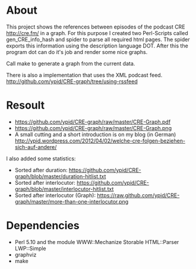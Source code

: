 # About

This project shows the references between episodes of the podcast CRE http://cre.fm/ in a graph.
For this purpose I created two Perl-Scripts called gen\_CRE\_info\_hash and spider to parse all required html pages.
The spider exports this information using the description language DOT.
After this the program dot can do it's job and render some nice graphs.

Call make to generate a graph from the current data.

There is also a implementation that uses the XML podcast feed.
http://github.com/ypid/CRE-graph/tree/using-rssfeed

# Resoult
* https://github.com/ypid/CRE-graph/raw/master/CRE-Graph.pdf
* https://github.com/ypid/CRE-graph/raw/master/CRE-Graph.png
* A small cutting and a short introduction is on my blog (in German)
	http://ypid.wordpress.com/2012/04/02/welche-cre-folgen-beziehen-sich-auf-andere/

I also added some statistics:
* Sorted after duration: https://github.com/ypid/CRE-graph/blob/master/duration-hitlist.txt
* Sorted after interlocutor: https://github.com/ypid/CRE-graph/blob/master/interlocutor-hitlist.txt
* Sorted after interlocutor (Graph): https://raw.github.com/ypid/CRE-graph/master/more-than-one-interlocutor.png

# Dependencies
* Perl 5.10 and the module WWW::Mechanize Storable HTML::Parser LWP::Simple
* graphviz
* make
